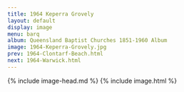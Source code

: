 ```yaml
---
title: 1964 Keperra Grovely
layout: default
display: image
menu: barq
album: Queensland Baptist Churches 1851-1960 Album
image: 1964-Keperra-Grovely.jpg
prev: 1964-Clontarf-Beach.html
next: 1964-Warwick.html
---
```

{% include image-head.md %}
{% include image.html %}